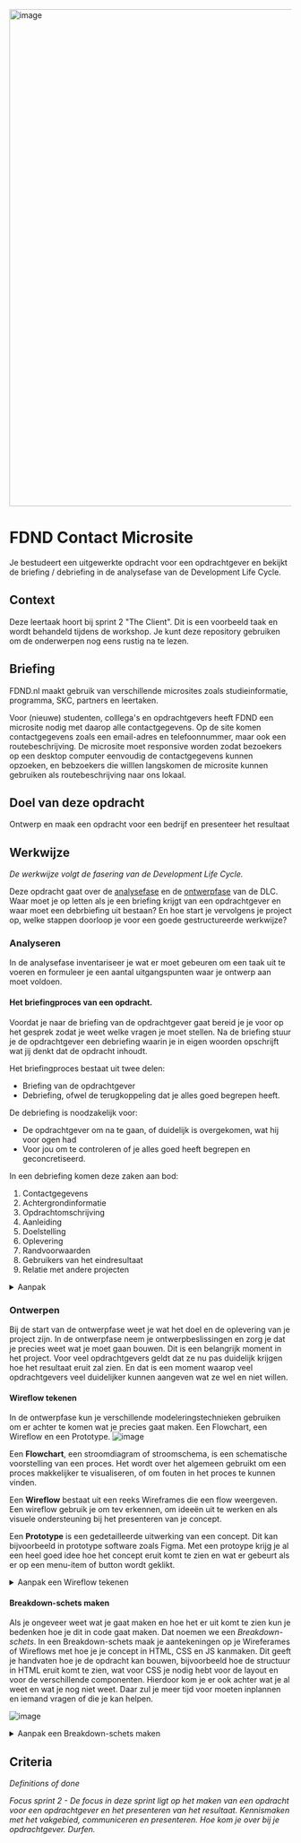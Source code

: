<img width="887" alt="image" src="https://user-images.githubusercontent.com/1391509/134821929-b84fe0e8-a416-4a97-9729-121cdf44719d.png">


#  FDND Contact Microsite 

Je bestudeert een uitgewerkte opdracht voor een opdrachtgever en bekijkt de briefing / debriefing in de analysefase van de Development Life Cycle. 

## Context

Deze leertaak hoort bij sprint 2 "The Client". Dit is een voorbeeld taak en wordt behandeld tijdens de workshop. Je kunt deze repository gebruiken om de onderwerpen nog eens rustig na te lezen.

## Briefing

FDND.nl maakt gebruik van verschillende microsites zoals studieinformatie, programma, SKC, partners en leertaken. 
 
Voor (nieuwe) studenten, colllega's en opdrachtgevers heeft FDND een  microsite nodig met daarop alle contactgegevens. Op de site komen contactgegevens zoals een email-adres en telefoonnummer, maar ook een routebeschrijving. De microsite moet responsive worden zodat bezoekers op een desktop computer eenvoudig de contactgegevens kunnen opzoeken, en bebzoekers die willlen langskomen de microsite kunnen gebruiken als routebeschrijving naar ons lokaal.


## Doel van deze opdracht

Ontwerp en maak een opdracht voor een bedrijf en presenteer het resultaat

## Werkwijze
*De werkwijze volgt de fasering van de Development Life Cycle.*

Deze opdracht gaat over de [analysefase](#analyseren) en de [ontwerpfase](#ontwerpen) van de DLC. Waar moet je op letten als je een briefing krijgt van een opdrachtgever en waar moet een debrbiefing uit bestaan? En hoe start je vervolgens je project op, welke stappen doorloop je voor een goede gestructureerde werkwijze?

### Analyseren
In de analysefase inventariseer je wat er moet gebeuren om een taak uit te voeren en formuleer je een aantal uitgangspunten waar je ontwerp aan moet voldoen.

#### Het briefingproces van een opdracht. 

Voordat je naar de briefing van de opdrachtgever gaat bereid je je voor op het gesprek zodat je weet welke vragen je moet stellen. Na de briefing stuur je de opdrachtgever een debriefing waarin je in eigen woorden opschrijft wat jij denkt dat de opdracht inhoudt. 

Het briefingproces bestaat uit twee delen:
 - Briefing van de opdrachtgever
 - Debriefing, ofwel de terugkoppeling dat je alles goed begrepen heeft.

De debriefing is noodzakelijk voor:
- De opdrachtgever om na te gaan, of duidelijk is overgekomen, wat hij voor ogen had
- Voor jou om te controleren of je alles goed heeft begrepen en geconcretiseerd.

In een debriefing komen deze zaken aan bod:
1. Contactgegevens
2. Achtergrondinformatie
3. Opdrachtomschrijving
4. Aanleiding
5. Doelstelling
6. Oplevering
7. Randvoorwaarden
8. Gebruikers van het eindresultaat
9. Relatie met andere projecten


<details>
<summary>Aanpak</summary>

 1. Maak  een _mindmap_ voor de debriefing, vul zoveel mogelijk informatie in die je al weet of kan opzoeken. 
 2. Maak een lijst met vragen van de dingen die je nog niet weet, neem dit mee naar de briefing van de opdrachtgever.
 3. Tijdens en na de briefing met de opdrachtgever maak je de _mindmap_ af. 
 4. Schrijf daarna de debriefing met alle informatie en stuur het op naar de opdrachtgever.

#### Materiaal analysefase

 Over briefing / debriefing
 - [Checklist voor de ultieme debriefing – in 11 stappen naar resultaat](https://www.frankwatching.com/archive/2020/09/10/ultieme-debriefing-checklist-11-stappen/)
 - [Hoe stel je een goede briefing en debriefing (onderzoeksomschrijving en terugkoppeling daarop) op?]()
 - Voorbeeld van een Mindmap voor een debriefing:
   <img width="1077" alt="image" src="https://user-images.githubusercontent.com/1391509/134825307-400aaa62-df4e-41b2-971a-03cee2886a7c.png">

</details>


### Ontwerpen
Bij de start van de ontwerpfase weet je wat het doel en de oplevering van je project zijn. 
In de ontwerpfase neem je ontwerpbeslissingen en zorg je dat je precies weet wat je moet gaan bouwen.
Dit is een belangrijk moment in het project. 
Voor veel opdrachtgevers geldt dat ze nu pas duidelijk krijgen hoe het resultaat eruit zal zien. 
En dat is een moment waarop veel opdrachtgevers veel duidelijker kunnen aangeven wat ze wel en niet willen.


#### Wireflow tekenen
In de ontwerpfase kun je verschillende modeleringstechnieken gebruiken om er achter te komen wat je precies gaat maken. Een Flowchart, een Wireflow en een Prototype. 
![image](https://user-images.githubusercontent.com/1391509/135461815-66771251-a43a-4bac-b641-a389e102ed3d.png)

Een **Flowchart**, een stroomdiagram of stroomschema, is een schematische voorstelling van een proces. Het wordt over het algemeen gebruikt om een proces makkelijker te visualiseren, of om fouten in het proces te kunnen vinden.

Een **Wireflow** bestaat uit een reeks Wireframes die een flow weergeven. Een wireflow gebruik je om tev erkennen, om ideeën uit te werken en als visuele ondersteuning bij het presenteren van je concept.

Een **Prototype** is een gedetailleerde uitwerking van een concept. Dit kan bijvoorbeeld in prototype software zoals Figma. Met een protoype krijg je al een heel goed idee hoe het concept eruit komt te zien en wat er gebeurt als er op een menu-item of button wordt geklikt. 

<details>
<summary>Aanpak een Wireflow tekenen</summary>

 1. Schrijf de belangrijkste punten uit jouw debriefing op.
 2. Zoek naar inspirerende voorbeelden, m.b.t. jouw opdracht, en plaats deze ook op het Mirobord.
 3. Schets verschillende ideeën voor je concept als Wireframes.
 4. Presenteer de ideeën in groepjes aan elkaar en geef elkaar feedback (tips en tops).
 5. Schets twee nieuwe versies van de twee beste schetsen en verwerk de feedback die je hebt gekregen.

#### Materiaal Wireflow tekenen

Ontwerpschetsen
 - [Prototypes vs Wireframes in UX Projects](https://www.youtube.com/watch?v=miVcrftnhzM)
 - [How to Draw a Wireframe (Even if You Can’t Draw)](https://www.nngroup.com/articles/draw-wireframe-even-if-you-cant-draw/)
 - [Wireflows: A UX Deliverable for Workflows and Apps]()

</details>


#### Breakdown-schets maken
Als je ongeveer weet wat je gaat maken en hoe het er uit komt te zien kun je bedenken hoe je dit in code gaat maken. Dat noemen we een _Breakdown-schets_.
In een Breakdown-schets maak je aantekeningen op je Wireferames of Wireflows met hoe je je concept in HTML, CSS en JS kanmaken. Dit geeft je handvaten hoe je de opdracht kan bouwen, bijvoorbeeld hoe de structuur in HTML eruit komt te zien, wat voor CSS je nodig hebt voor de layout en voor de verschillende componenten. Hierdoor kom je er ook achter wat je al weet en wat je nog niet weet. Daar zul je meer tijd voor moeten inplannen en iemand vragen of die je kan helpen. 

![image](https://user-images.githubusercontent.com/1391509/135466688-43ea7c13-5823-431f-a6a9-671a33a7bc45.png)


<details>
<summary>Aanpak een Breakdown-schets maken</summary>

 1. Werk in duo's, overleg samen hoe je een Wireframe in code zou kunnen maken. Gebruik drie kleuren voor aantekeningen over HTML, CSS en/of JS. 
 2. Bedenk eerst hoe je de basis-structuur van de Wireframes in HTML kan maken, wat wordt de ```<header>```, ```<nav``` en wat komt in de ```<main>```? Gebruik hier de _content sectioning_ HTML elementen voor. 
 3. Kijk dan naar de verschillende onderdelen van je website en bedenk hoe je die in HTML zou kunnen maken, zoals de navigatie, een lijst artikelen of nieuwsberichten, of een formulier met input elementen en labels. Gebruik hier de _Text content_ elementen, _Image and multimedia_ elementen en formulier elementen voor. 
 4. Ga dan bedenken hoe je de Wireframe schets in CSS zou maken. Gebruik je de Grid-layout voor de ```<main>``` met 2 of 3 kolommen? Flexbox voor de navigatie of het formulier?
 5. Daarna kun je bedenken hoe je de interactieve elementen op de pagina met JS en CSS zou kunnen maken. 
 6. Tot slot kun je in je Breakdown-schets noteren welke techniek je al beheerst en welke techniek nog nieuw voor je is. Dan weet je meteen waar je meer of minder tijd aan moet besteden als je gaat bouwen. 

 
#### Materiaal breakdown-schets maken

 Breakdown
 - [HTML elementen voor _content sectioning_ op MDN](https://developer.mozilla.org/en-US/docs/Web/HTML/Element#content_sectioning)
 - [HTML elementen voor formulieren op MDN](https://developer.mozilla.org/en-US/docs/Web/HTML/Element#forms)
 - [Input elementen en Labels van een formulier](https://css-tricks.com/html-inputs-and-labels-a-love-story/)
 - [Uitleg van CSS Flexbox Layout op CSS Tricks](https://css-tricks.com/snippets/css/a-guide-to-flexbox/)
 - [Uitleg van CSS Grid Layout op CSS Tricks](https://css-tricks.com/snippets/css/complete-guide-grid/)

</details>




## Criteria
*Definitions of done*

_Focus sprint 2 - De focus in deze sprint ligt op het maken van een opdracht voor een opdrachtgever en het presenteren van het resultaat. Kennismaken met het vakgebied, communiceren en presenteren. Hoe kom je over bij je opdrachtgever. Durfen._

